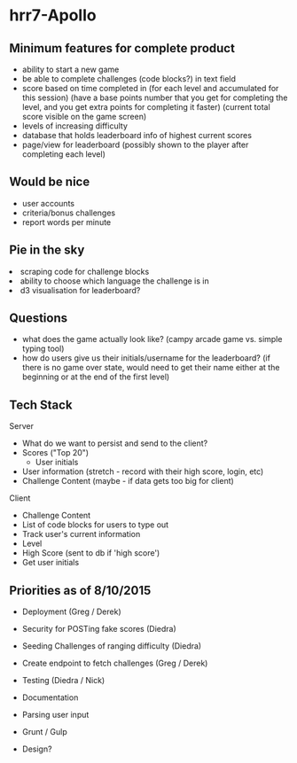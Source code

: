 # hrr7-Apollo

## Minimum features for complete product
<ul>
<li>ability to start a new game</li>
<li>be able to complete challenges (code blocks?) in text field</li>
<li>score based on time completed in (for each level and accumulated for this session) (have a base points number that you get for completing the level, and you get extra points for completing it faster) (current total score visible on the game screen)</li>
<li>levels of increasing difficulty</li>
<li>database that holds leaderboard info of highest current scores</li>
<li>page/view for leaderboard (possibly shown to the player after completing each level)</li>
</ul>

## Would be nice
<ul>
<li>user accounts</li>
<li>criteria/bonus challenges</li>
<li>report words per minute</li>
</ul>

## Pie in the sky
<li>scraping code for challenge blocks</li>
<li>ability to choose which language the challenge is in</li>
<li>d3 visualisation for leaderboard?</li>
</ul>

## Questions
<ul>
<li>what does the game actually look like? (campy arcade game vs. simple typing tool)</li>
<li>how do users give us their initials/username for the leaderboard? (if there is no game over state, would need to get their name either at the beginning or at the end of the first level)</li>
</ul>

## Tech Stack
Server
 - What do we want to persist and send to the client?
  - Scores ("Top 20")
    - User initials
  - User information (stretch - record with their high score, login, etc)
  - Challenge Content (maybe - if data gets too big for client)

Client
 - Challenge Content
  - List of code blocks for users to type out
 - Track user's current information
  - Level
  - High Score (sent to db if 'high score')
 - Get user initials

## Priorities as of 8/10/2015
- Deployment (Greg / Derek)
- Security for POSTing fake scores (Diedra)
- Seeding Challenges of ranging difficulty (Diedra)
- Create endpoint to fetch challenges (Greg / Derek)
- Testing (Diedra / Nick)

- Documentation
- Parsing user input
- Grunt / Gulp
- Design?
